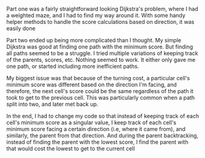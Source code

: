 Part one was a fairly straightforward looking Dijkstra's problem, where I had a weighted maze, and I had to find my way around it. With some handy helper methods to handle the score calculations based on direction, it was easily done

Part two ended up being more complicated than I thought. My simple Dijkstra was good at finding one path with the minimum score. But finding all paths seemed to be a struggle. I tried multiple variations of keeping track of the parents, scores, etc. Nothing seemed to work. It either only gave me one path, or started including more inefficient paths. 

My biggest issue was that because of the turning cost, a particular cell's minimum score was different based on the direction I'm facing, and therefore, the next cell's score could be the same regardless of the path it took to get to the previous cell. This was particularly common when a path split into two, and later met back up.

In the end, I had to change my code so that instead of keeping track of each cell's minimum score as a singular value, I keep track of each cell's minimum score facing a certain direction (i.e, where it came from), and similarly, the parent from that direction. And during the parent backtracking, instead of finding the parent with the lowest score, I find the parent with that would cost the lowest to get to the current cell
